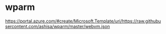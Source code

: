 # wparm

https://portal.azure.com/#create/Microsoft.Template/uri/https://raw.githubusercontent.com/ashisa/wparm/master/webvm.json
